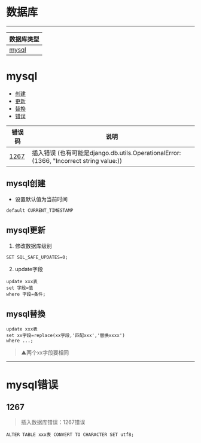 # 数据库
---

数据库类型|
---|
[mysql](#mysql)|


# mysql
* [创建](#mysql创建)
* [更新](#mysql更新)
* [替換](#mysql替換)
* [错误](#mysql错误)

错误码|说明
---|---
[1267](#1267)| 插入错误 (也有可能是django.db.utils.OperationalError: (1366, "Incorrect string value:))

## mysql创建
* 设置默认值为当前时间
```
default CURRENT_TIMESTAMP
```
## mysql更新
1. 修改数据库级别
```
SET SQL_SAFE_UPDATES=0;
```
2. update字段
```
update xxx表
set 字段=值
where 字段=条件;
```

## mysql替換
```
update xxx表
set xx字段=replace(xx字段,'匹配xxx','替换xxxx')
where ...;
```
> ▲两个xx字段要相同

---
# mysql错误
## 1267
> 插入数据库错误：1267错误
```
ALTER TABLE xxx表 CONVERT TO CHARACTER SET utf8;
```
